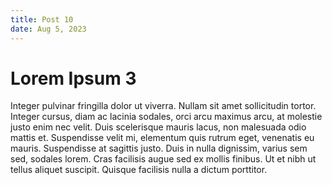 ```yaml
---
title: Post 10
date: Aug 5, 2023
---
```


# Lorem Ipsum 3

Integer pulvinar fringilla dolor ut viverra. Nullam sit amet sollicitudin tortor. Integer cursus, diam ac lacinia sodales, orci arcu maximus arcu, at molestie justo enim nec velit. Duis scelerisque mauris lacus, non malesuada odio mattis et. Suspendisse velit mi, elementum quis rutrum eget, venenatis eu mauris. Suspendisse at sagittis justo. Duis in nulla dignissim, varius sem sed, sodales lorem. Cras facilisis augue sed ex mollis finibus. Ut et nibh ut tellus aliquet suscipit. Quisque facilisis nulla a dictum porttitor.